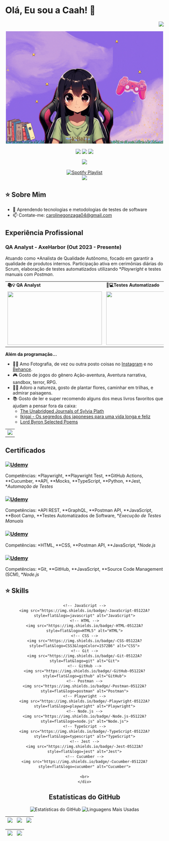 # Olá, Eu sou a Caah! 👋

<img align="right" src="https://img.shields.io/github/followers/caahG?label=Follow&style=social"><br>
<div align="center">
  <a href="https://github.com/CaahG">
    <img align="center" src="/githubcarolimg.gif" width="500">
</a>
</div>
<br>

<div align="center">
  <!-- Work Links -->
  <a href="https://github.com/CaahG" target="_blank"><img src="https://img.shields.io/badge/GitHub-100000?style=for-the-badge&logo=github&logoColor=white" target="_blank"></a>
  <a href="https://www.linkedin.com/in/caroline-gonzaga-440072304/" target="_blank"><img src="https://img.shields.io/badge/-LinkedIn-%230077B5?style=for-the-badge&logo=linkedin&logoColor=white" target="_blank"></a>
  <a href="mailto:carolinegonzaga04@gmail.com"><img src="https://img.shields.io/badge/Gmail-D14836?style=for-the-badge&logo=gmail&logoColor=white"></a>
  
  <!-- Social Links -->
  <a href="https://www.instagram.com/caroll_.gonzaga/" target="_blank"><img src="https://img.shields.io/badge/-Instagram-%23E4405F?style=for-the-badge&logo=instagram&logoColor=white" target="_blank"></a>
  
  <!-- OTH Links -->
  <a href="https://open.spotify.com/playlist/6hMkYTEw6hpFTowtbBNxmk?si=5b1616a57ad7454c" target="_blank"><img src="https://img.shields.io/badge/Spotify-1DB954?style=for-the-badge&logo=spotify&logoColor=white" alt="Spotify Playlist"></a>  
  <a href="https://steamcommunity.com/id/chloegonzaga/" target="_blank"><img src="https://img.shields.io/badge/Steam-000000?style=for-the-badge&logo=steam&logoColor=white" target="_blank"></a>
</div>

## ⭐️ Sobre Mim

- 🌱 Aprendendo tecnologias e metodologias de testes de software
- 📫 Contate-me: [carolinegonzaga04@gmail.com](mailto:carolinegonzaga04@gmail.com)


## Experiência Profissional

### QA Analyst - AxeHarbor (Out 2023 - Presente)
Atuando como *Analista de Qualidade Autônomo, focado em garantir a qualidade de produtos internos. Participação ativa em cerimônias diárias do Scrum, elaboração de testes automatizados utilizando **Playwright* e testes manuais com *Postman*. 

<div align="center">
  <table>
    <tr>
      <td><b>📚💡 QA Analyst</b></td>
      <td><b>🧪💻Testes Automatizado</b></td>
    </tr>
    <tr>
      <td><img src="https://i.gifer.com/Ud0S.gif" width="300px" height="170px"></td>
      <td><img src="https://i.gifer.com/GBk.gif" width="300px" height="170px"> </td>
    </tr>
  </table>
</div>

<b>Além da programação...</b>

- 📸🎥 Amo Fotografia, de vez ou outra posto coisas no [Instagram](https://www.instagram.com/caroll_.gonzaga/) e no [Behance](https://www.behance.net/carolinegregrio).
- 🎮 Gosto de jogos do gênero Ação-aventura, Aventura narrativa, sandbox, terror, RPG.
- 🌳🥾 Adoro a natureza, gosto de plantar flores, caminhar em trilhas, e admirar paisagens.
- 📚 Gosto de ler e super recomendo alguns dos meus livros favoritos que ajudam a pensar fora da caixa:
  - <a href='https://www.amazon.com.br/Unabridged-Journals-Sylvia-Plath/dp/0385720254?source=ps-sl-shoppingads-lpcontext&ref_=fplfs&psc=1&smid=A1ZZFT5FULY4LN'>The Unabridged Journals of Sylvia Plath</a>
  - <a href='https://www.amazon.com.br/Ikigai-Segredos-Japoneses-Longa-Feliz/dp/8551002791'>Ikigai - Os segredos dos japoneses para uma vida longa e feliz</a>
  - <a href='https://www.amazon.com.br/Byron-Selected-Poems-George-Gordon/dp/0140424504/'>Lord Byron Selected Poems</a>

<div align="center">
  <table>
    <tr>
      <td><img src="https://i.pinimg.com/originals/57/80/12/5780125f1228ed8cbfa2761d7aae4347.gif"></td>
    </tr>
  </table>
</div>


## Certificados

### [![Udemy](https://img.shields.io/badge/Udemy-Playwright%20Mastery-02b3e4?style=flat&logo=udemy)](https://www.udemy.com/certificate/UC-3374fb8f-2d7f-4c87-84a4-924555728bea)
Competências: *Playwright, **Playwright Test, **GitHub Actions, **Cucumber, **API, **Mocks, **TypeScript, **Python, **Jest, **Automação de Testes*

### [![Udemy](https://img.shields.io/badge/Udemy-Dominando%20Postman-02b3e4?style=flat&logo=udemy)](https://www.udemy.com/certificate/UC-2c19cab7-4497-4bdd-9c56-c8187f81ef71)
Competências: *API REST, **GraphQL, **Postman API, **JavaScript, **Boot Camp, **Testes Automatizados de Software, **Execução de Testes Manuais*

### [![Udemy](https://img.shields.io/badge/Udemy-Desenvolvimento%20Web%20para%20QAs-02b3e4?style=flat&logo=udemy)](https://www.udemy.com/certificate/UC-557bc88c-533b-422f-94d3-cafddfffe84c)
Competências: *HTML, **CSS, **Postman API, **JavaScript, **Node.js*

### [![Udemy](https://img.shields.io/badge/Udemy-Git%20Completo-02b3e4?style=flat&logo=udemy)](https://www.udemy.com/certificate/UC-7d4e53ae-3324-44dd-b8bb-fda67b532de4)
Competências: *Git, **GitHub, **JavaScript, **Source Code Management (SCM), **Node.js*

## ⭐️ Skills

<!--  <img height="160em" src="https://github-readme-stats.vercel.app/api?username=CaahG&show_icons=true&theme=synthwave&include_all_commits=true&count_private=true"/> -->

<div align="center">

    <!-- JavaScript -->
    <img src="https://img.shields.io/badge/-JavaScript-05122A?style=flat&logo=javascript" alt="JavaScript">
    <!-- HTML -->
    <img src="https://img.shields.io/badge/-HTML-05122A?style=flat&logo=HTML5" alt="HTML">
    <!-- CSS -->
    <img src="https://img.shields.io/badge/-CSS-05122A?style=flat&logo=CSS3&logoColor=1572B6" alt="CSS">
    <!-- Git -->
    <img src="https://img.shields.io/badge/-Git-05122A?style=flat&logo=git" alt="Git">
    <!-- GitHub -->
    <img src="https://img.shields.io/badge/-GitHub-05122A?style=flat&logo=github" alt="GitHub">
    <!-- Postman -->
    <img src="https://img.shields.io/badge/-Postman-05122A?style=flat&logo=postman" alt="Postman">
    <!-- Playwright -->
    <img src="https://img.shields.io/badge/-Playwright-05122A?style=flat&logo=playwright" alt="Playwright">
    <!-- Node.js -->
    <img src="https://img.shields.io/badge/-Node.js-05122A?style=flat&logo=node.js" alt="Node.js">
    <!-- TypeScript -->
    <img src="https://img.shields.io/badge/-TypeScript-05122A?style=flat&logo=typescript" alt="TypeScript">
    <!-- Jest -->
    <img src="https://img.shields.io/badge/-Jest-05122A?style=flat&logo=jest" alt="Jest">
    <!-- Cucumber -->
    <img src="https://img.shields.io/badge/-Cucumber-05122A?style=flat&logo=cucumber" alt="Cucumber">
    
    <br>
    </div>


## Estatísticas do GitHub
![Estatísticas do GitHub](https://github-readme-stats.vercel.app/api?username=caahG&show_icons=true&hide_border=true&theme=dark)
![Linguagens Mais Usadas](https://github-readme-stats.vercel.app/api/top-langs/?username=caahG&layout=compact&theme=dark&hide_border=true)
    
<!-- 
theme=ocean_dark 
tokyonight: 35AFA3 Green | BF91F3 Purple | 1A1B27 Dark 
-->
| ![](http://github-profile-summary-cards.vercel.app/api/cards/stats?username=CarolyneG&theme=tokyonight) | ![](http://github-profile-summary-cards.vercel.app/api/cards/repos-per-language?username=CarolyneG&hide=Html&theme=tokyonight) | ![](http://github-profile-summary-cards.vercel.app/api/cards/most-commit-language?username=CarolyneG&theme=tokyonight) |
| :-: | :-: | :-: |

| ![](http://github-profile-summary-cards.vercel.app/api/cards/profile-details?username=CarolyneG&theme=tokyonight) | ![](https://github-readme-streak-stats.herokuapp.com/?user=CarolyneG&theme=tokyonight&hide_border=true&date_format=M%20j%5B%2C%20Y%5D&background=1A1B27&stroke=35AFA3&ring=BF91F3&fire=BF91F3&currStreakNum=BF91F3&sideNums=BF91F3&currStreakLabel=BF91F3&sideLabels=BF91F3&dates=35AFA3) |
| :-: | :-: |


